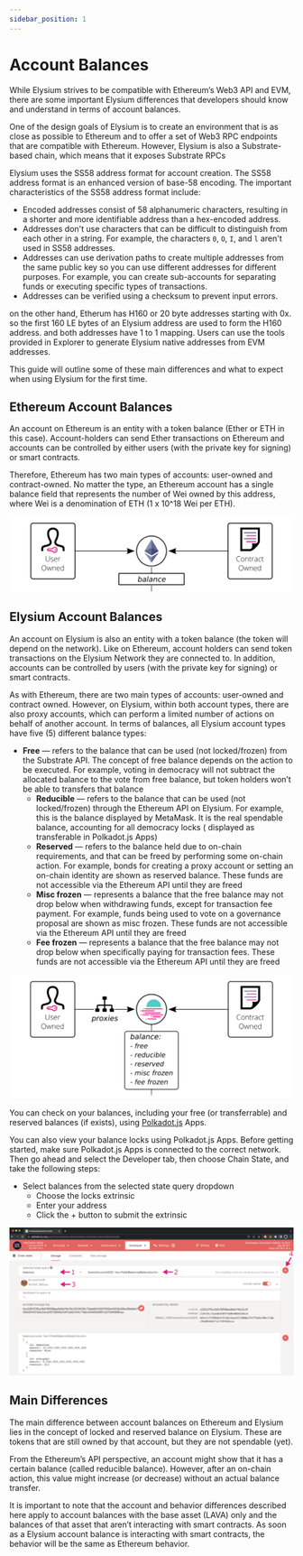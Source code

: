 ```yaml
---
sidebar_position: 1
---
```


# Account Balances

While Elysium strives to be compatible with Ethereum’s Web3 API and EVM, there are some important Elysium differences
that developers should know and understand in terms of account balances.

One of the design goals of Elysium is to create an environment that is as close as possible to Ethereum and to offer a
set of Web3 RPC endpoints that are compatible with Ethereum. However, Elysium is also a Substrate-based chain, which
means that it exposes Substrate RPCs

Elysium uses the SS58 address format for account creation. The SS58 address format is an enhanced version of base-58 encoding. The important characteristics of the SS58 address format include:

- Encoded addresses consist of 58 alphanumeric characters, resulting in a shorter and more identifiable address than a hex-encoded address.
- Addresses don't use characters that can be difficult to distinguish from each other in a string.
  For example, the characters `0`, `O`, `I`, and `l` aren't used in SS58 addresses.
- Addresses can use derivation paths to create multiple addresses from the same public key so you can use different addresses for different purposes.
  For example, you can create sub-accounts for separating funds or executing specific types of transactions.
- Addresses can be verified using a checksum to prevent input errors.

on the other hand, Etherum has H160 or 20 byte addresses starting with 0x. so the first 160 LE bytes of an Elysium address are used to form the H160 address. and both addresses have 1 to 1 mapping. Users can use the tools provided in Explorer to generate Elysium native addresses from EVM addresses. 

This guide will outline some of these main differences and what to expect when using Elysium for the first time.

## Ethereum Account Balances

An account on Ethereum is an entity with a token balance (Ether or ETH in this case). Account-holders can send Ether
transactions on Ethereum and accounts can be controlled by either users (with the private key for signing) or smart
contracts.

Therefore, Ethereum has two main types of accounts: user-owned and contract-owned. No matter the type, an Ethereum
account has a single balance field that represents the number of Wei owned by this address, where Wei is a denomination
of ETH (1 x 10^18 Wei per ETH).

![Balance](./img/balances-1-1024x271.png)

## Elysium Account Balances

An account on Elysium is also an entity with a token balance (the token will depend on the network). Like on Ethereum,
account holders can send token transactions on the Elysium Network they are connected to. In addition, accounts can be
controlled by users (with the private key for signing) or smart contracts.

As with Ethereum, there are two main types of accounts: user-owned and contract owned. However, on Elysium, within both
account types, there are also proxy accounts, which can perform a limited number of actions on behalf of another
account. In terms of balances, all Elysium account types have five (5) different balance types:

- **Free** — refers to the balance that can be used (not locked/frozen) from the Substrate API. The concept of free
  balance
  depends on the action to be executed. For example, voting in democracy will not subtract the allocated balance to the
  vote from free balance, but token holders won’t be able to transfers that balance
  - **Reducible** — refers to the balance that can be used (not locked/frozen) through the Ethereum API on Elysium. For
    example,
    this is the balance displayed by MetaMask. It is the real spendable balance, accounting for all democracy locks (
    displayed as transferable in Polkadot.js Apps)
  - **Reserved** — refers to the balance held due to on-chain requirements, and that can be freed by performing some
    on-chain
    action. For example, bonds for creating a proxy account or setting an on-chain identity are shown as reserved balance.
    These funds are not accessible via the Ethereum API until they are freed
  - **Misc frozen** — represents a balance that the free balance may not drop below when withdrawing funds, except for
    transaction fee payment. For example, funds being used to vote on a governance proposal are shown as misc frozen.
    These
    funds are not accessible via the Ethereum API until they are freed
  - **Fee frozen** — represents a balance that the free balance may not drop below when specifically paying for
    transaction
    fees. These funds are not accessible via the Ethereum API until they are freed

![Balance](./img/balances-2-1024x447%20(1).png)

You can check on your balances, including your free (or transferrable) and reserved balances (if exists), using
[Polkadot.js](https://polkadot.js.org/apps/?rpc=wss://ws.atlantischain.network#/accounts) Apps.

You can also view your balance locks using Polkadot.js Apps. Before getting started, make sure Polkadot.js Apps is
connected to the correct network. Then go ahead and select the Developer tab, then choose Chain State, and take the
following steps:

- Select balances from the selected state query dropdown
  - Choose the locks extrinsic
  - Enter your address
  - Click the + button to submit the extrinsic

![Polkadot.js](./img/balances-4-1024x533.png)

## Main Differences

The main difference between account balances on Ethereum and Elysium lies in the concept of locked and reserved balance
on Elysium. These are tokens that are still owned by that account, but they are not spendable (yet).

From the Ethereum’s API perspective, an account might show that it has a certain balance (called reducible balance).
However, after an on-chain action, this value might increase (or decrease) without an actual balance transfer.

It is important to note that the account and behavior differences described here apply to account balances with the base
asset (LAVA) only and the balances of that asset that aren’t interacting with smart contracts. As soon as a Elysium
account balance is interacting with smart contracts, the behavior will be the same as Ethereum behavior.
